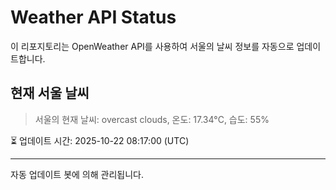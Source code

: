 
# Weather API Status

이 리포지토리는 OpenWeather API를 사용하여 서울의 날씨 정보를 자동으로 업데이트합니다.

## 현재 서울 날씨
> 서울의 현재 날씨: overcast clouds, 온도: 17.34°C, 습도: 55%

⏳ 업데이트 시간: 2025-10-22 08:17:00 (UTC)

---
자동 업데이트 봇에 의해 관리됩니다.
